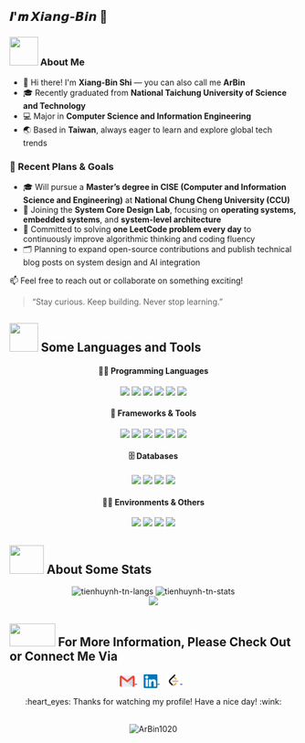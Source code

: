 <h2>𝑰'𝒎 𝙓𝙞𝙖𝙣𝙜-𝘽𝙞𝙣 👏</h2>

### <img src="https://raw.githubusercontent.com/nixin72/nixin72/master/wave.gif" width="50px" height="50px"></img> About Me

- 👋 Hi there! I'm **Xiang-Bin Shi** — you can also call me **ArBin**
- 🎓 Recently graduated from **National Taichung University of Science and Technology**
- 💻 Major in **Computer Science and Information Engineering**
- 🌏 Based in **Taiwan**, always eager to learn and explore global tech trends

### 📌 Recent Plans & Goals

- 🎓 Will pursue a **Master’s degree in CISE (Computer and Information Science and Engineering)** at **National Chung Cheng University (CCU)**
- 🧪 Joining the **System Core Design Lab**, focusing on **operating systems, embedded systems**, and **system-level architecture**
- 🧠 Committed to solving **one LeetCode problem every day** to continuously improve algorithmic thinking and coding fluency
- 🗂️ Planning to expand open-source contributions and publish technical blog posts on system design and AI integration

📫 Feel free to reach out or collaborate on something exciting!

> “Stay curious. Keep building. Never stop learning.”

## <img src="https://media2.giphy.com/media/QssGEmpkyEOhBCb7e1/giphy.gif?cid=ecf05e47a0n3gi1bfqntqmob8g9aid1oyj2wr3ds3mg700bl&rid=giphy.gif" width="50px" height="50px"> Some Languages and Tools

#### <p align="center">👨‍💻 Programming Languages</p>
<p align="center"> <img src="https://img.shields.io/badge/Python-3776AB?style=for-the-badge&logo=python&logoColor=white"/> <img src="https://img.shields.io/badge/Java-007396?style=for-the-badge&logo=java&logoColor=white"/> <img src="https://img.shields.io/badge/C-00599C?style=for-the-badge&logo=c&logoColor=white"/> <img src="https://img.shields.io/badge/C%23-239120?style=for-the-badge&logo=c-sharp&logoColor=white"/> <img src="https://img.shields.io/badge/JavaScript-F7DF1E?style=for-the-badge&logo=javascript&logoColor=black"/> <img src="https://img.shields.io/badge/CSS-1572B6?style=for-the-badge&logo=css3&logoColor=white"/> </p>

#### <p align="center">🧰 Frameworks & Tools</p>
<p align="center"> <img src="https://img.shields.io/badge/.NET-512BD4?style=for-the-badge&logo=dotnet&logoColor=white"/> <img src="https://img.shields.io/badge/Docker-2496ED?style=for-the-badge&logo=docker&logoColor=white"/> <img src="https://img.shields.io/badge/Git-F05032?style=for-the-badge&logo=git&logoColor=white"/> <img src="https://img.shields.io/badge/GitHub-181717?style=for-the-badge&logo=github&logoColor=white"/> <img src="https://img.shields.io/badge/GitLab-FC6D26?style=for-the-badge&logo=gitlab&logoColor=white"/> <img src="https://img.shields.io/badge/Bitbucket-0052CC?style=for-the-badge&logo=bitbucket&logoColor=white"/> </p>

#### <p align="center">🗄️ Databases</p>
<p align="center"> <img src="https://img.shields.io/badge/SQL%20Server-CC2927?style=for-the-badge&logo=microsoft-sql-server&logoColor=white"/> <img src="https://img.shields.io/badge/PostgreSQL-336791?style=for-the-badge&logo=postgresql&logoColor=white"/> <img src="https://img.shields.io/badge/MySQL-4479A1?style=for-the-badge&logo=mysql&logoColor=white"/> <img src="https://img.shields.io/badge/MariaDB-003545?style=for-the-badge&logo=mariadb&logoColor=white"/> </p>

#### <p align="center">🧑‍💻 Environments & Others</p>
<p align="center"> <img src="https://img.shields.io/badge/Linux-FCC624?style=for-the-badge&logo=linux&logoColor=black"/> <img src="https://img.shields.io/badge/Shell-89E051?style=for-the-badge&logo=gnu-bash&logoColor=white"/> <img src="https://img.shields.io/badge/VSCode-007ACC?style=for-the-badge&logo=visual-studio-code&logoColor=white"/> <img src="https://img.shields.io/badge/Markdown-000000?style=for-the-badge&logo=markdown&logoColor=white"/> </p>

## <img src="https://media0.giphy.com/media/cNZqrH5IzOG0xrlWks/giphy.gif?cid=ecf05e47map255q427en9uprqc1sb0unjq5k4fnqg5pmhhs4&rid=giphy.gif&ct=s" width="60px" height="50px"> About Some Stats
<div align="center">
<img height="150em" src="https://github-readme-stats.vercel.app/api/top-langs/?username=ArBin1020&layout=compact&show_icon=true&theme=algolia" alt="tienhuynh-tn-langs"/>
<img height="150em" src="https://github-readme-stats.vercel.app/api/?username=ArBin1020&layout=compact&show_icon=true&theme=algolia" alt="tienhuynh-tn-stats"/>
</div>
<div align="center">
  <img src="http://github-readme-streak-stats.herokuapp.com/?user=ArBin1020&theme=algolia" />
</div>

## <img src='https://raw.githubusercontent.com/ShahriarShafin/ShahriarShafin/main/Assets/handshake.gif' width="80px" height="40px"> For More Information, Please Check Out or Connect Me Via
<p align="center">
  <a href="s.x.bin1020@gmail.com" >
    <img align="center" alt="TienHuynh-TN | Gmail" width="26px" src="https://github.com/SatYu26/SatYu26/blob/master/Assets/Gmail.svg" />
  </a> &nbsp;&nbsp;
  
  <a href="https://www.linkedin.com/in/xiang-bin-shi-75b889285/" target="_blank">
    <img align="center" alt="TienHuynh-TN | Linkedin" width="24px" src="https://github.com/SatYu26/SatYu26/blob/master/Assets/Linkedin.svg" />
  </a> &nbsp;&nbsp;

  <a href="https://leetcode.com/u/sxbin/" target="_blank">
    <img align="center" alt="TienHuynh-TN | LeetCode" width="24px" src="https://github.com/SatYu26/SatYu26/blob/master/Assets/leetcode.png" />
  </a> &nbsp;&nbsp;
<p> 

<div align="center">
  :heart_eyes: Thanks for watching my profile! Have a nice day! :wink: <br/>
  <br>
  <p align="center"> <img src="https://komarev.com/ghpvc/?username=ArBin1020&label=Profile%20views&color=0e75b6&style=flat" alt="ArBin1020" /> </p>
</div>
